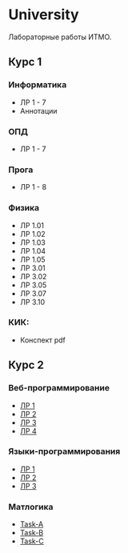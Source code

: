 # University

Лабораторные работы ИТМО.

## Курс 1

### Информатика

* ЛР 1 - 7
* Аннотации


### ОПД

* ЛР 1 - 7


### Прога

* ЛР 1 - 8


### Физика     

* ЛР 1.01
* ЛР 1.02
* ЛР 1.03
* ЛР 1.04
* ЛР 1.05
* ЛР 3.01
* ЛР 3.02
* ЛР 3.05
* ЛР 3.07
* ЛР 3.10

### КИК:

* Конспект pdf

## Курс 2

### Веб-программирование

* [ЛР 1](year-2/Web-programming/lab-1)
* [ЛР 2](year-2/Web-programming/lab-2)
* [ЛР 3](year-2/Web-programming/lab-3)
* [ЛР 4](year-2/Web-programming/lab-4)


### Языки-программирования

* [ЛР 1](year-2/Programming-languages/assignment-1-io-library)
* [ЛР 2](year-2/Programming-languages/assignment-2-dictionary)
* [ЛР 3](year-2/Programming-languages/assignment-3-image-rotation)


### Матлогика

* [Task-A](year-2/Math-logic/Task-A)
* [Task-B](year-2/Math-logic/Task-B)
* [Task-C](year-2/Math-logic/Task-C)
